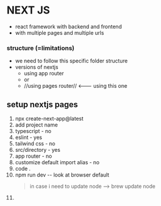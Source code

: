 # NEXT JS

- react framework with backend and frontend
- with multiple pages and multiple urls

### structure (=limitations)

- we need to follow this specific folder structure
- versions of nextjs
  - using app router
  - or
  - //using pages router// <--- using this one

## setup nextjs pages

1. npx create-next-app@latest
2. add project name
3. typescript - no
4. eslint - yes
5. tailwind css - no
6. src/directory - yes
7. app router - no
8. customize default import alias - no
9. code .
10. npm run dev -- look at browser default
    > in case i need to update node --> brew update node
11.
